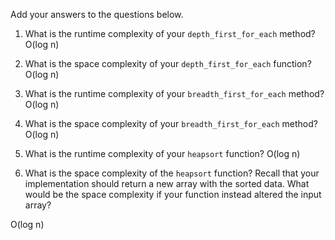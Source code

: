 Add your answers to the questions below.

1. What is the runtime complexity of your `depth_first_for_each` method? O(log n)

2. What is the space complexity of your `depth_first_for_each` function? O(log n)

3. What is the runtime complexity of your `breadth_first_for_each` method? O(log n)

4. What is the space complexity of your `breadth_first_for_each` method? O(log n)

5. What is the runtime complexity of your `heapsort` function? O(log n)

6. What is the space complexity of the `heapsort` function? Recall that your implementation should return a new array with the sorted data. What would be the space complexity if your function instead altered the input array? 

O(log n)